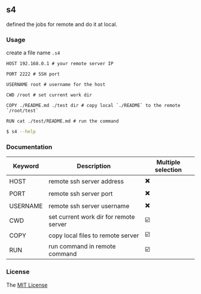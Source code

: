 ## s4

defined the jobs for remote and do it at local.

### Usage

create a file name `.s4`

```s4
HOST 192.168.0.1 # your remote server IP

PORT 2222 # SSH port

USERNAME root # username for the host

CWD /root # set current work dir

COPY ./README.md ./test dir # copy local `./README` to the remote `/root/test`

RUN cat ./test/README.md # run the command
```

```bash
$ s4 --help
```

### Documentation

| Keyword  | Description                            | Multiple selection |
| -------- | -------------------------------------- | ------------------ |
| HOST     | remote ssh server address              | ✖️                 |
| PORT     | remote ssh server port                 | ✖️                 |
| USERNAME | remote ssh server username             | ✖️                 |
| CWD      | set current work dir for remote server | ☑️                 |
| COPY     | copy local files to remote server      | ☑️                 |
| RUN      | run command in remote command          | ☑️                 |

### License

The [MIT License](https://github.com/axetroy/kost/blob/master/LICENSE)
